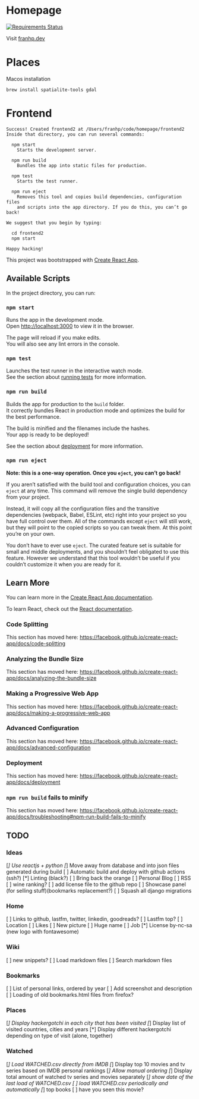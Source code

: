 # Homepage

[![Requirements Status](https://requires.io/github/franhp/homepage/requirements.svg?branch=develop)](https://requires.io/github/franhp/homepage/requirements/?branch=develop)


Visit [franhp.dev](https://franhp.dev)

# Places

Macos installation
```
brew install spatialite-tools gdal
```

# Frontend

```
Success! Created frontend2 at /Users/franhp/code/homepage/frontend2
Inside that directory, you can run several commands:

  npm start
    Starts the development server.

  npm run build
    Bundles the app into static files for production.

  npm test
    Starts the test runner.

  npm run eject
    Removes this tool and copies build dependencies, configuration files
    and scripts into the app directory. If you do this, you can’t go back!

We suggest that you begin by typing:

  cd frontend2
  npm start

Happy hacking!
```


This project was bootstrapped with [Create React App](https://github.com/facebook/create-react-app).

## Available Scripts

In the project directory, you can run:

### `npm start`

Runs the app in the development mode.<br />
Open [http://localhost:3000](http://localhost:3000) to view it in the browser.

The page will reload if you make edits.<br />
You will also see any lint errors in the console.

### `npm test`

Launches the test runner in the interactive watch mode.<br />
See the section about [running tests](https://facebook.github.io/create-react-app/docs/running-tests) for more information.

### `npm run build`

Builds the app for production to the `build` folder.<br />
It correctly bundles React in production mode and optimizes the build for the best performance.

The build is minified and the filenames include the hashes.<br />
Your app is ready to be deployed!

See the section about [deployment](https://facebook.github.io/create-react-app/docs/deployment) for more information.

### `npm run eject`

**Note: this is a one-way operation. Once you `eject`, you can’t go back!**

If you aren’t satisfied with the build tool and configuration choices, you can `eject` at any time. This command will remove the single build dependency from your project.

Instead, it will copy all the configuration files and the transitive dependencies (webpack, Babel, ESLint, etc) right into your project so you have full control over them. All of the commands except `eject` will still work, but they will point to the copied scripts so you can tweak them. At this point you’re on your own.

You don’t have to ever use `eject`. The curated feature set is suitable for small and middle deployments, and you shouldn’t feel obligated to use this feature. However we understand that this tool wouldn’t be useful if you couldn’t customize it when you are ready for it.

## Learn More

You can learn more in the [Create React App documentation](https://facebook.github.io/create-react-app/docs/getting-started).

To learn React, check out the [React documentation](https://reactjs.org/).

### Code Splitting

This section has moved here: https://facebook.github.io/create-react-app/docs/code-splitting

### Analyzing the Bundle Size

This section has moved here: https://facebook.github.io/create-react-app/docs/analyzing-the-bundle-size

### Making a Progressive Web App

This section has moved here: https://facebook.github.io/create-react-app/docs/making-a-progressive-web-app

### Advanced Configuration

This section has moved here: https://facebook.github.io/create-react-app/docs/advanced-configuration

### Deployment

This section has moved here: https://facebook.github.io/create-react-app/docs/deployment

### `npm run build` fails to minify

This section has moved here: https://facebook.github.io/create-react-app/docs/troubleshooting#npm-run-build-fails-to-minify


## TODO

### Ideas

[*] Use reactjs + python
[*] Move away from database and into json files generated during build
[ ] Automatic build and deploy with github actions (ssh?)
[*] Linting (black?)
[ ] Bring back the orange
[ ] Personal Blog
[ ] RSS
[ ] wine ranking?
[ ] add license file to the github repo
[ ] Showcase panel (for selling stuff)(bookmarks replacement?)
[ ] Squash all django migrations

### Home

[ ] Links to github, lastfm, twitter, linkedin, goodreads?
[ ] Lastfm top?
[ ] Location
[ ] Likes
[ ] New picture
[ ] Huge name
[ ] Job
[*] License by-nc-sa (new logo with fontawesome)

### Wiki

[ ] new snippets?
[ ] Load markdown files
[ ] Search markdown files


### Bookmarks

[ ] List of personal links, ordered by year
[ ] Add screenshot and description
[ ] Loading of old bookmarks.html files from firefox?

### Places

[*] Display hackergotchi in each city that has been visited
[*] Display list of visited countries, cities and years
[*] Display different hackergotchi depending on type of visit (alone, together)

### Watched 

[*] Load WATCHED.csv directly from IMDB
[*] Display top 10 movies and tv series based on IMDB personal rankings
[*] Allow manual ordering
[*] Display total amount of watched tv series and movies separately
[*] show date of the last load of WATCHED.csv
[ ] load WATCHED.csv periodically and automatically
[*] top books
[ ] have you seen this movie?

